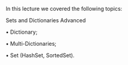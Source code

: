 In this lecture we covered the following topics:

Sets and Dictionaries Advanced

• Dictionary;

• Multi-Dictionaries;

• Set (HashSet, SortedSet).